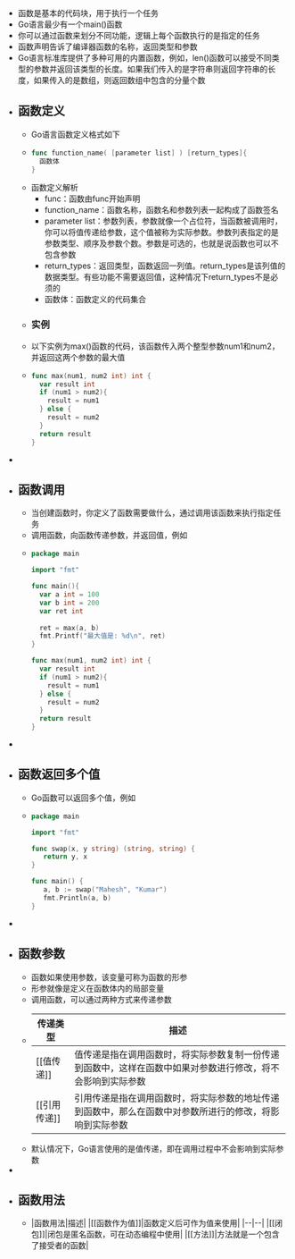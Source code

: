 - 函数是基本的代码块，用于执行一个任务
- Go语言最少有一个main()函数
- 你可以通过函数来划分不同功能，逻辑上每个函数执行的是指定的任务
- 函数声明告诉了编译器函数的名称，返回类型和参数
- Go语言标准库提供了多种可用的内置函数，例如，len()函数可以接受不同类型的参数并返回该类型的长度。如果我们传入的是字符串则返回字符串的长度，如果传入的是数组，则返回数组中包含的分量个数
- ## 函数定义
	- Go语言函数定义格式如下
	- ```go
	  func function_name( [parameter list] ) [return_types]{
	    函数体
	  }
	  ```
	- 函数定义解析
		- func：函数由func开始声明
		- function_name：函数名称，函数名和参数列表一起构成了函数签名
		- parameter list：参数列表，参数就像一个占位符，当函数被调用时，你可以将值传递给参数，这个值被称为实际参数。参数列表指定的是参数类型、顺序及参数个数。参数是可选的，也就是说函数也可以不包含参数
		- return_types：返回类型，函数返回一列值。return_types是该列值的数据类型。有些功能不需要返回值，这种情况下return_types不是必须的
		- 函数体：函数定义的代码集合
	- ### 实例
	- 以下实例为max()函数的代码，该函数传入两个整型参数num1和num2，并返回这两个参数的最大值
	- ```go
	  func max(num1, num2 int) int {
	    var result int
	    if (num1 > num2){
	      result = num1
	    } else {
	      result = num2
	    }
	    return result
	  }
	  ```
-
- ## 函数调用
	- 当创建函数时，你定义了函数需要做什么，通过调用该函数来执行指定任务
	- 调用函数，向函数传递参数，并返回值，例如
	- ```go
	  package main
	  
	  import "fmt"
	  
	  func main(){
	    var a int = 100
	    var b int = 200
	    var ret int
	    
	    ret = max(a, b)
	    fmt.Printf("最大值是: %d\n", ret)
	  }
	  
	  func max(num1, num2 int) int {
	    var result int
	    if (num1 > num2){
	      result = num1
	    } else {
	      result = num2
	    }
	    return result
	  }
	  ```
-
- ## 函数返回多个值
	- Go函数可以返回多个值，例如
	- ```go
	  package main
	  
	  import "fmt"
	  
	  func swap(x, y string) (string, string) {
	     return y, x
	  }
	  
	  func main() {
	     a, b := swap("Mahesh", "Kumar")
	     fmt.Println(a, b)
	  }
	  ```
-
- ## 函数参数
	- 函数如果使用参数，该变量可称为函数的形参
	- 形参就像是定义在函数体内的局部变量
	- 调用函数，可以通过两种方式来传递参数
	- |传递类型|描述|
	  |--|--|
	  |[[值传递]]|值传递是指在调用函数时，将实际参数复制一份传递到函数中，这样在函数中如果对参数进行修改，将不会影响到实际参数|
	  |[[引用传递]]|引用传递是指在调用函数时，将实际参数的地址传递到函数中，那么在函数中对参数所进行的修改，将影响到实际参数|
	- 默认情况下，Go语言使用的是值传递，即在调用过程中不会影响到实际参数
-
- ## 函数用法
	- |函数用法|描述|
	  |[[函数作为值]]|函数定义后可作为值来使用|
	  |--|--|
	  |[[闭包]]|闭包是匿名函数，可在动态编程中使用|
	  |[[方法]]|方法就是一个包含了接受者的函数|